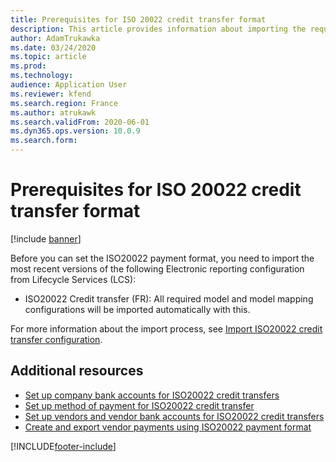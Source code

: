 ```yaml
---
title: Prerequisites for ISO 20022 credit transfer format
description: This article provides information about importing the requirements needed to set the ISO20022 (FR) (pain.001) payment format.
author: AdamTrukawka
ms.date: 03/24/2020
ms.topic: article
ms.prod: 
ms.technology: 
audience: Application User
ms.reviewer: kfend
ms.search.region: France
ms.author: atrukawk
ms.search.validFrom: 2020-06-01
ms.dyn365.ops.version: 10.0.9
ms.search.form: 
---
```


# Prerequisites for ISO 20022 credit transfer format

[!include [banner](../../includes/banner.md)]


Before you can set the ISO20022 payment format, you need to import the most recent versions of the following Electronic reporting configuration from Lifecycle Services (LCS):

- ISO20022 Credit transfer (FR): All required model and model mapping configurations will be imported automatically with this.

For more information about the import process, see [Import ISO20022 credit transfer configuration](../europe/import-iso20022-credit-transfer-configuration.md).

## Additional resources

- [Set up company bank accounts for ISO20022 credit transfers](../europe/set-up-company-bank-accounts-iso20022-credit-transfers.md)
- [Set up method of payment for ISO20022 credit transfer](../europe/set-up-method-payment-iso20022-credit-transfer.md)
- [Set up vendors and vendor bank accounts for ISO20022 credit transfers](../europe/set-up-vendor-iso20022-credit-transfers.md)
- [Create and export vendor payments using ISO20022 payment format](../europe/create-export-vendor-payments-iso20022-payment-format.md)


[!INCLUDE[footer-include](../../../includes/footer-banner.md)]
